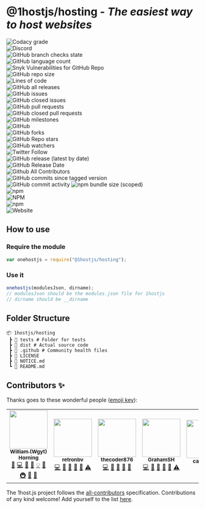# @1hostjs/hosting - _The easiest way to host websites_

![Codacy grade](https://img.shields.io/codacy/grade/aa8004662996446e9dd30ff0d1c71c5b?logo=codacy&logoColor=white&style=flat-square&color=F63202)  
![Discord](https://img.shields.io/discord/815203873324662865?color=F63202&logo=discord&logoColor=white&style=flat-square)  
![GitHub branch checks state](https://img.shields.io/github/checks-status/1hostjs/hosting/main?logo=github&logoColor=white&style=flat-square&color=F63202)  
![GitHub language count](https://img.shields.io/github/languages/count/1hostjs/hosting?logo=github&logoColor=white&style=flat-square&color=red)  
![Snyk Vulnerabilities for GitHub Repo](https://img.shields.io/snyk/vulnerabilities/github/1hostjs/hosting?color=F63202&logo=github&logoColor=white&style=flat-square)  
![GitHub repo size](https://img.shields.io/github/repo-size/1hostjs/hosting?color=F63202&logo=github&logoColor=white&style=flat-square)  
![Lines of code](https://img.shields.io/tokei/lines/github/1hostjs/hosting?color=F63202&label=total%20lines%20of%20code&logo=github&logoColor=white&style=flat-square)  
![GitHub all releases](https://img.shields.io/github/downloads/1hostjs/hosting/total?color=F63202&logo=github&logoColor=white&style=flat-square)  
![GitHub issues](https://img.shields.io/github/issues/1hostjs/hosting?color=F63202&logo=github&logoColor=white&style=flat-square)  
![GitHub closed issues](https://img.shields.io/github/issues-closed/1hostjs/hosting?color=F63202&logo=github&logoColor=white&style=flat-square)  
![GitHub pull requests](https://img.shields.io/github/issues-pr/1hostjs/hosting?color=F63202&logo=github&logoColor=white&style=flat-square)  
![GitHub closed pull requests](https://img.shields.io/github/issues-pr-closed/1hostjs/hosting?color=F63202&logo=github&logoColor=white&style=flat-square)  
![GitHub milestones](https://img.shields.io/github/milestones/all/1hostjs/hosting?color=F63202&logo=github&logoColor=white&style=flat-square)  
![GitHub](https://img.shields.io/github/license/1hostjs/hosting?color=F63202&logo=github&logoColor=white&style=flat-square)  
![GitHub forks](https://img.shields.io/github/forks/1hostjs/hosting?color=F63202&logo=github&logoColor=white&style=flat-square)  
![GitHub Repo stars](https://img.shields.io/github/stars/1hostjs/hosting?color=F63202&logo=github&logoColor=white&style=flat-square)  
![GitHub watchers](https://img.shields.io/github/watchers/1hostjs/hosting?color=F63202&logo=github&logoColor=white&style=flat-square)  
![Twitter Follow](https://img.shields.io/twitter/follow/wgytcraft?color=F63202&logo=twitter&logoColor=white&style=flat-square)  
![GitHub release (latest by date)](https://img.shields.io/github/v/release/1hostjs/hosting?color=F63202&logo=github&logoColor=white&style=flat-square)  
![GitHub Release Date](https://img.shields.io/github/release-date/1hostjs/hosting?color=F63202&logo=github&logoColor=white&style=flat-square)  
![Github All Contributors](https://img.shields.io/github/all-contributors/1hostjs/hosting/main?color=F63202&logo=github&logoColor=white&style=flat-square)  
![GitHub commits since tagged version](https://img.shields.io/github/commits-since/1hostjs/hosting/latest/main?color=F63202&logo=github&logoColor=white&style=flat-square)  
![GitHub commit activity](https://img.shields.io/github/commit-activity/w/1hostjs/hosting?color=F63202&logo=github&logoColor=white&style=flat-square)
![npm bundle size (scoped)](https://img.shields.io/bundlephobia/min/@1hostjs/hosting?color=F63202&logo=npm&logoColor=white&style=flat-square)  
![npm](https://img.shields.io/npm/dt/@1hostjs/hosting?color=F63202&logo=npm&logoColor=white&style=flat-square)  
![NPM](https://img.shields.io/npm/l/@1hostjs%252Fhosting?color=F63202&logo=npm&logoColor=white&style=flat-square)  
![npm](https://img.shields.io/npm/v/@1hostjs%252fhosting?color=F63202&logo=npm&logoColor=white&style=flat-square)  
![Website](https://img.shields.io/website?color=F63202&down_color=F63202&down_message=down&label=docs&logo=nuxt.js&logoColor=white&style=flat-square&up_color=F63202&up_message=are%20up&url=https%3A%2F%2F1host.js.org)  

## How to use

### Require the module

```javascript
var onehostjs = require("@1hostjs/hosting");
```

### Use it

```javascript
onehostjs(modulesJson, dirname);
// modulesJson should be the modules.json file for 1hostjs
// dirname should be __dirname
```

## Folder Structure

```text
📦 1hostjs/hosting
 ┣ 📂 tests # Folder for tests
 ┣ 📂 dist # Actual source code
 ┣ 📂 .github # Community health files
 ┣ 📜 LICENSE
 ┣ 📜 NOTICE.md
 ┗ 📜 README.md
```

## Contributors ✨

Thanks goes to these wonderful people ([emoji key](https://allcontributors.org/docs/en/emoji-key)):

<!-- ALL-CONTRIBUTORS-LIST:START - Do not remove or modify this section -->
<!-- prettier-ignore-start -->
<!-- markdownlint-disable -->
<table>
  <tr>
    <td align="center"><a href="http://wgyt.tk"><img src="https://avatars.githubusercontent.com/u/68466727?v=4?s=100" width="100px;" alt=""/><br /><sub><b>William (Wgyt) Horning</b></sub></a><br /><a href="https://github.com/1hostjs/hosting/issues?q=author%3Awgyt" title="Bug reports">🐛</a> <a href="https://github.com/1hostjs/hosting/commits?author=wgyt" title="Code">💻</a> <a href="https://github.com/1hostjs/hosting/commits?author=wgyt" title="Documentation">📖</a> <a href="#design-wgyt" title="Design">🎨</a> <a href="#example-wgyt" title="Examples">💡</a> <a href="#ideas-wgyt" title="Ideas, Planning, & Feedback">🤔</a> <a href="#infra-wgyt" title="Infrastructure (Hosting, Build-Tools, etc)">🚇</a> <a href="#maintenance-wgyt" title="Maintenance">🚧</a> <a href="https://github.com/1hostjs/hosting/pulls?q=is%3Apr+reviewed-by%3Awgyt" title="Reviewed Pull Requests">👀</a></td>
    <td align="center"><a href="https://retronbv.github.io"><img src="https://avatars.githubusercontent.com/u/49005044?v=4?s=100" width="100px;" alt=""/><br /><sub><b>retronbv</b></sub></a><br /><a href="https://github.com/1hostjs/hosting/commits?author=retronbv" title="Code">💻</a> <a href="#ideas-retronbv" title="Ideas, Planning, & Feedback">🤔</a> <a href="https://github.com/1hostjs/hosting/issues?q=author%3Aretronbv" title="Bug reports">🐛</a> <a href="https://github.com/1hostjs/hosting/pulls?q=is%3Apr+reviewed-by%3Aretronbv" title="Reviewed Pull Requests">👀</a> <a href="#maintenance-retronbv" title="Maintenance">🚧</a> <a href="https://github.com/1hostjs/hosting/commits?author=retronbv" title="Tests">⚠️</a></td>
    <td align="center"><a href="https://thecoder876.github.io"><img src="https://avatars.githubusercontent.com/u/76265544?v=4?s=100" width="100px;" alt=""/><br /><sub><b>thecoder876</b></sub></a><br /><a href="https://github.com/1hostjs/hosting/commits?author=thecoder876" title="Code">💻</a> <a href="#ideas-thecoder876" title="Ideas, Planning, & Feedback">🤔</a> <a href="#maintenance-thecoder876" title="Maintenance">🚧</a> <a href="#projectManagement-thecoder876" title="Project Management">📆</a> <a href="https://github.com/1hostjs/hosting/pulls?q=is%3Apr+reviewed-by%3Athecoder876" title="Reviewed Pull Requests">👀</a></td>
    <td align="center"><a href="https://grahamsh.com"><img src="https://avatars.githubusercontent.com/u/64214252?v=4?s=100" width="100px;" alt=""/><br /><sub><b>GrahamSH</b></sub></a><br /><a href="https://github.com/1hostjs/hosting/commits?author=GrahamSH-LLK" title="Code">💻</a> <a href="https://github.com/1hostjs/hosting/commits?author=GrahamSH-LLK" title="Documentation">📖</a> <a href="https://github.com/1hostjs/hosting/issues?q=author%3AGrahamSH-LLK" title="Bug reports">🐛</a> <a href="#ideas-GrahamSH-LLK" title="Ideas, Planning, & Feedback">🤔</a> <a href="https://github.com/1hostjs/hosting/pulls?q=is%3Apr+reviewed-by%3AGrahamSH-LLK" title="Reviewed Pull Requests">👀</a> <a href="https://github.com/1hostjs/hosting/commits?author=GrahamSH-LLK" title="Tests">⚠️</a></td>
    <td align="center"><a href="https://github.com/cary-uwu"><img src="https://avatars.githubusercontent.com/u/81051124?v=4?s=100" width="100px;" alt=""/><br /><sub><b>cary-uwu</b></sub></a><br /><a href="#ideas-cary-uwu" title="Ideas, Planning, & Feedback">🤔</a></td>
  </tr>
</table>

<!-- markdownlint-restore -->
<!-- prettier-ignore-end -->

<!-- ALL-CONTRIBUTORS-LIST:END -->

The 1host.js project follows the [all-contributors](https://github.com/all-contributors/all-contributors) specification. Contributions of any kind welcome! Add yourself to the list [here](https://github.com/1hostjs/hosting/issues/9).
